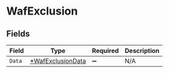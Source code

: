 # WafExclusion


## Fields

| Field                                                        | Type                                                         | Required                                                     | Description                                                  |
| ------------------------------------------------------------ | ------------------------------------------------------------ | ------------------------------------------------------------ | ------------------------------------------------------------ |
| `Data`                                                       | [*WafExclusionData](../../models/shared/wafexclusiondata.md) | :heavy_minus_sign:                                           | N/A                                                          |